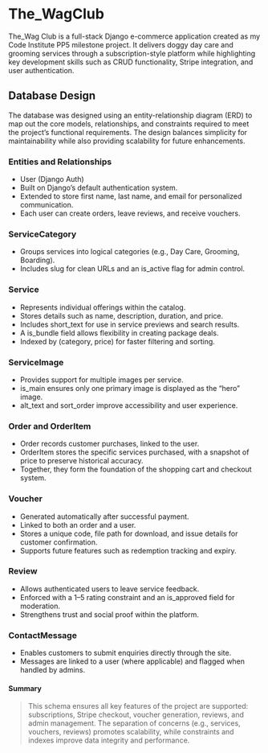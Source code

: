 # The_WagClub
The_Wag Club is a full-stack Django e-commerce application created as my Code Institute PP5 milestone project. It delivers doggy day care and grooming services through a subscription-style platform while highlighting key development skills such as CRUD functionality, Stripe integration, and user authentication.

## Database Design

The database was designed using an entity-relationship diagram (ERD) to map out the core models, relationships, and constraints required to meet the project’s functional requirements. The design balances simplicity for maintainability while also providing scalability for future enhancements.

### Entities and Relationships

- User (Django Auth)
- Built on Django’s default authentication system.
- Extended to store first name, last name, and email for personalized communication.
- Each user can create orders, leave reviews, and receive vouchers.

### ServiceCategory

- Groups services into logical categories (e.g., Day Care, Grooming, Boarding).
- Includes slug for clean URLs and an is_active flag for admin control.

### Service

- Represents individual offerings within the catalog.
- Stores details such as name, description, duration, and price.
- Includes short_text for use in service previews and search results.
- A is_bundle field allows flexibility in creating package deals.
- Indexed by (category, price) for faster filtering and sorting.

### ServiceImage

- Provides support for multiple images per service.
- is_main ensures only one primary image is displayed as the “hero” image.
- alt_text and sort_order improve accessibility and user experience.

### Order and OrderItem

- Order records customer purchases, linked to the user.
- OrderItem stores the specific services purchased, with a snapshot of price to preserve historical accuracy.
- Together, they form the foundation of the shopping cart and checkout system.

### Voucher

- Generated automatically after successful payment.
- Linked to both an order and a user.
- Stores a unique code, file path for download, and issue details for customer confirmation.
- Supports future features such as redemption tracking and expiry.

### Review

- Allows authenticated users to leave service feedback.
- Enforced with a 1–5 rating constraint and an is_approved field for moderation.
- Strengthens trust and social proof within the platform.

### ContactMessage

- Enables customers to submit enquiries directly through the site.
- Messages are linked to a user (where applicable) and flagged when handled by admins.

#### Summary

> This schema ensures all key features of the project are supported: subscriptions, Stripe checkout, voucher generation, reviews, and admin management. The separation of concerns (e.g., services, vouchers, reviews) promotes scalability, while constraints and indexes improve data integrity and performance.

![]()